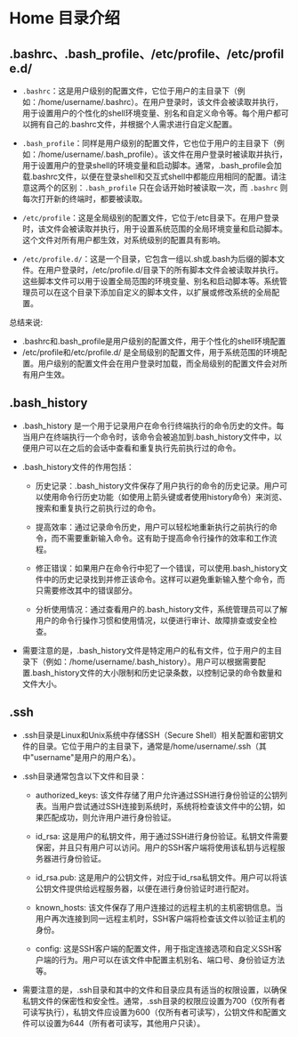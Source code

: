 # Home 目录介绍

## .bashrc、.bash_profile、/etc/profile、/etc/profile.d/

* `.bashrc`：这是用户级别的配置文件，它位于用户的主目录下（例如：/home/username/.bashrc）。在用户登录时，该文件会被读取并执行，用于设置用户的个性化的shell环境变量、别名和自定义命令等。每个用户都可以拥有自己的.bashrc文件，并根据个人需求进行自定义配置。

* `.bash_profile`：同样是用户级别的配置文件，它也位于用户的主目录下（例如：/home/username/.bash_profile）。该文件在用户登录时被读取并执行，用于设置用户的登录shell的环境变量和启动脚本。通常，.bash_profile会加载.bashrc文件，以便在登录shell和交互式shell中都能应用相同的配置。请注意这两个的区别：`.bash_profile` 只在会话开始时被读取一次，而 `.bashrc` 则每次打开新的终端时，都要被读取。

* `/etc/profile`：这是全局级别的配置文件，它位于/etc目录下。在用户登录时，该文件会被读取并执行，用于设置系统范围的全局环境变量和启动脚本。这个文件对所有用户都生效，对系统级别的配置具有影响。

* `/etc/profile.d/`：这是一个目录，它包含一组以.sh或.bash为后缀的脚本文件。在用户登录时，/etc/profile.d/目录下的所有脚本文件会被读取并执行。这些脚本文件可以用于设置全局范围的环境变量、别名和启动脚本等。系统管理员可以在这个目录下添加自定义的脚本文件，以扩展或修改系统的全局配置。

总结来说:
* .bashrc和.bash_profile是用户级别的配置文件，用于个性化的shell环境配置
* /etc/profile和/etc/profile.d/ 是全局级别的配置文件，用于系统范围的环境配置。用户级别的配置文件会在用户登录时加载，而全局级别的配置文件会对所有用户生效。

## .bash_history

* .bash_history 是一个用于记录用户在命令行终端执行的命令历史的文件。每当用户在终端执行一个命令时，该命令会被追加到.bash_history文件中，以便用户可以在之后的会话中查看和重复执行先前执行过的命令。

* .bash_history文件的作用包括：

  + 历史记录：.bash_history文件保存了用户执行的命令的历史记录。用户可以使用命令行历史功能（如使用上箭头键或者使用history命令）来浏览、搜索和重复执行之前执行过的命令。

  + 提高效率：通过记录命令历史，用户可以轻松地重新执行之前执行的命令，而不需要重新输入命令。这有助于提高命令行操作的效率和工作流程。

  + 修正错误：如果用户在命令行中犯了一个错误，可以使用.bash_history文件中的历史记录找到并修正该命令。这样可以避免重新输入整个命令，而只需要修改其中的错误部分。

  + 分析使用情况：通过查看用户的.bash_history文件，系统管理员可以了解用户的命令行操作习惯和使用情况，以便进行审计、故障排查或安全检查。

* 需要注意的是，.bash_history文件是特定用户的私有文件，位于用户的主目录下（例如：/home/username/.bash_history）。用户可以根据需要配置.bash_history文件的大小限制和历史记录条数，以控制记录的命令数量和文件大小。

## .ssh

* .ssh目录是Linux和Unix系统中存储SSH（Secure Shell）相关配置和密钥文件的目录。它位于用户的主目录下，通常是/home/username/.ssh（其中"username"是用户的用户名）。

* .ssh目录通常包含以下文件和目录：

  + authorized_keys: 该文件存储了用户允许通过SSH进行身份验证的公钥列表。当用户尝试通过SSH连接到系统时，系统将检查该文件中的公钥，如果匹配成功，则允许用户进行身份验证。

  + id_rsa: 这是用户的私钥文件，用于通过SSH进行身份验证。私钥文件需要保密，并且只有用户可以访问。用户的SSH客户端将使用该私钥与远程服务器进行身份验证。

  + id_rsa.pub: 这是用户的公钥文件，对应于id_rsa私钥文件。用户可以将该公钥文件提供给远程服务器，以便在进行身份验证时进行配对。

  + known_hosts: 该文件保存了用户连接过的远程主机的主机密钥信息。当用户再次连接到同一远程主机时，SSH客户端将检查该文件以验证主机的身份。

  + config: 这是SSH客户端的配置文件，用于指定连接选项和自定义SSH客户端的行为。用户可以在该文件中配置主机别名、端口号、身份验证方法等。

* 需要注意的是，.ssh目录和其中的文件和目录应具有适当的权限设置，以确保私钥文件的保密性和安全性。通常，.ssh目录的权限应设置为700（仅所有者可读写执行），私钥文件应设置为600（仅所有者可读写），公钥文件和配置文件可以设置为644（所有者可读写，其他用户只读）。
